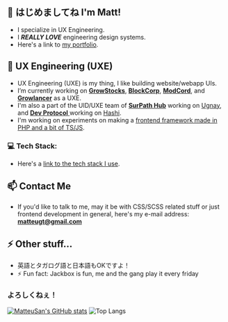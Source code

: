 ## 👋 はじめましてね I'm Matt! 

- I specialize in UX Engineering.
- I ***REALLY LOVE*** engineering design systems.
- Here's a link to [my portfolio](https://matteusan.me/work).

## 🎨 UX Engineering (UXE)
- UX Engineering (UXE) is my thing, I like building website/webapp UIs.
- I’m currently working on <a href="https://growstocks.xyz">**GrowStocks**</a>, <a href="https://blockcorp.xyz">**BlockCorp**</a>, <a href="https://modcord.xyz">**ModCord**</a>, and <a href="#">**Growlancer**</a> as a UXE.
- I'm also a part of the UID/UXE team of <a href="https://surpathhub.org/">**SurPath Hub**</a> working on [Ugnay](https://sph-docs.netlify.app/docs/ugnay), and [**Dev Protocol** ](https://devprotocol.xyz) working on [Hashi](https://github.com/dev-protocol/hashi-web).
- I'm working on experiments on making a [frontend framework made in PHP and a bit of TS/JS](https://github.com/Gaikan/Gaikan).

### 💻 Tech Stack:
- Here's a [link to the tech stack I use](https://stackshare.io/matteugt/web).

## 📫 Contact Me
- If you'd like to talk to me, may it be with CSS/SCSS related stuff or just frontend development in general, here's my e-mail address: **matteugt@gmail.com**

## ⚡ Other stuff...
- 英語とタガログ語と日本語もOKですよ！
- ⚡ Fun fact: Jackbox is fun, me and the gang play it every friday

### よろしくねぇ！

[![MatteuSan's GitHub stats](https://github-readme-stats.vercel.app/api?username=MatteuSan&theme=great-gatsby&layout=compact&hide_border=true&bg_color=181818)](https://github.com/anuraghazra/github-readme-stats)
![Top Langs](https://github-readme-stats.vercel.app/api/top-langs/?username=MatteuSan&theme=great-gatsby&layout=compact&hide_border=true&bg_color=181818)
